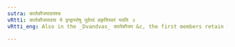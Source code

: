 ```yaml
---
sutra: कार्तकौजपादयश्च
vRtti: कार्तकौजपादया ये द्वन्द्वास्तेषु पूर्वपदं प्रकृतिस्वरं भवति ॥
vRtti_eng: Also in the _Dvandvas_ कार्तकौजप &c, the first members retain their accent.

---
```

